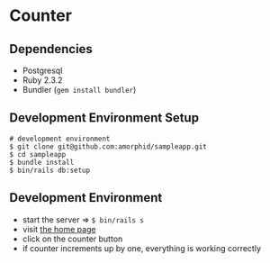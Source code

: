 Counter
=======

## Dependencies

* Postgresql
* Ruby 2.3.2
* Bundler (`gem install bundler`)

## Development Environment Setup

    # development environment
    $ git clone git@github.com:amorphid/sampleapp.git
    $ cd sampleapp
    $ bundle install
    $ bin/rails db:setup

## Development Environment

* start the server => `$ bin/rails s`
* visit [the home page](http://localhost:3000/)
* click on the counter button
* if counter increments up by one, everything is working correctly
